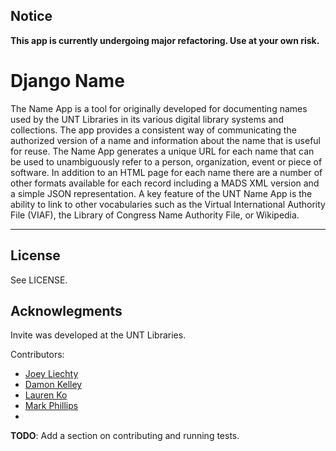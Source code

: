 
## Notice

**This app is currently undergoing major refactoring. Use at your own risk.** 

# Django Name

The Name App is a tool for originally developed for documenting names used by the UNT Libraries in its various digital library systems and collections. The app provides a consistent way of communicating the authorized version of a name and information about the name that is useful for reuse. The Name App generates a unique URL for each name that can be used to unambiguously refer to a person, organization, event or piece of software. In addition to an HTML page for each name there are a number of other formats available for each record including a MADS XML version and a simple JSON representation. A key feature of the UNT Name App is the ability to link to other vocabularies such as the Virtual International Authority File (VIAF), the Library of Congress Name Authority File, or Wikipedia.  
 
 ---
 
## License

See LICENSE.

## Acknowlegments

Invite was developed at the UNT Libraries.

Contributors:

- [Joey Liechty](https://github.com/yeahdef)
- [Damon Kelley](https://github.com/damonkelley)
- [Lauren Ko](https://github.com/ldko)
- [Mark Phillips](https://github.com/vphill)
- 


 **TODO**: Add a section on contributing and running tests.

